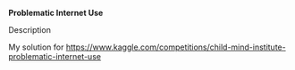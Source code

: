 **Problematic Internet Use**

Description

My solution for https://www.kaggle.com/competitions/child-mind-institute-problematic-internet-use


